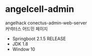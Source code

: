 # angelcell-admin
angelhack conectus-admin-web-server  
커넥터스 어드민 페이지

- Springboot 2.1.5 RELEASE
- JDK 1.8 
- Window 10
